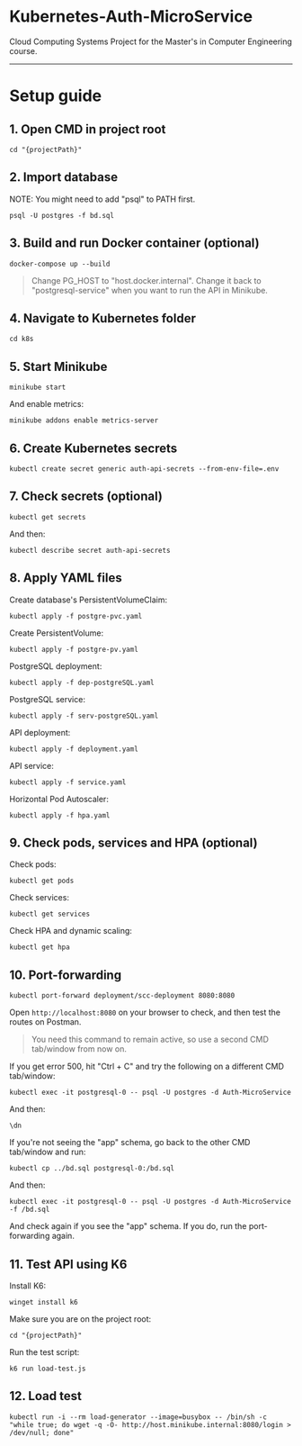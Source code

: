 # Kubernetes-Auth-MicroService
Cloud Computing Systems Project for the Master's in Computer Engineering course.

---

# Setup guide
## 1. Open CMD in project root
```
cd "{projectPath}"
```

## 2. Import database
NOTE: You might need to add "psql" to PATH first.
```
psql -U postgres -f bd.sql
```

## 3. Build and run Docker container (optional)

```
docker-compose up --build
```
>Change PG_HOST to "host.docker.internal". Change it back to "postgresql-service" when you want to run the API in Minikube.

## 4. Navigate to Kubernetes folder
```
cd k8s
```

## 5. Start Minikube
```
minikube start
```
And enable metrics:
```
minikube addons enable metrics-server
```

## 6. Create Kubernetes secrets
```
kubectl create secret generic auth-api-secrets --from-env-file=.env
```

## 7. Check secrets (optional)
```
kubectl get secrets
```
And then:
```
kubectl describe secret auth-api-secrets
```

## 8. Apply YAML files
Create database's PersistentVolumeClaim:
```
kubectl apply -f postgre-pvc.yaml
```

Create PersistentVolume:
```
kubectl apply -f postgre-pv.yaml
```

PostgreSQL deployment:
```
kubectl apply -f dep-postgreSQL.yaml
```

PostgreSQL service:
```
kubectl apply -f serv-postgreSQL.yaml
```

API deployment:
```
kubectl apply -f deployment.yaml
```

API service:
```
kubectl apply -f service.yaml
```

Horizontal Pod Autoscaler:
```
kubectl apply -f hpa.yaml
```

## 9. Check pods, services and HPA (optional)
Check pods:
```
kubectl get pods
```

Check services:
```
kubectl get services
```

Check HPA and dynamic scaling:
```
kubectl get hpa
```

## 10. Port-forwarding
```
kubectl port-forward deployment/scc-deployment 8080:8080
```
Open ```http://localhost:8080``` on your browser to check, and then test the routes on Postman.

>You need this command to remain active, so use a second CMD tab/window from now on.

If you get error 500, hit "Ctrl + C" and try the following on a different CMD tab/window:
```
kubectl exec -it postgresql-0 -- psql -U postgres -d Auth-MicroService
```
And then:
```
\dn
```
If you're not seeing the "app" schema, go back to the other CMD tab/window and run:
```
kubectl cp ../bd.sql postgresql-0:/bd.sql
```
And then:
```
kubectl exec -it postgresql-0 -- psql -U postgres -d Auth-MicroService -f /bd.sql
```
And check again if you see the "app" schema. If you do, run the port-forwarding again.


## 11. Test API using K6
Install K6:
```
winget install k6
```
Make sure you are on the project root:
```
cd "{projectPath}"
```
Run the test script:
```
k6 run load-test.js
```

## 12. Load test
```
kubectl run -i --rm load-generator --image=busybox -- /bin/sh -c "while true; do wget -q -O- http://host.minikube.internal:8080/login > /dev/null; done"
```
